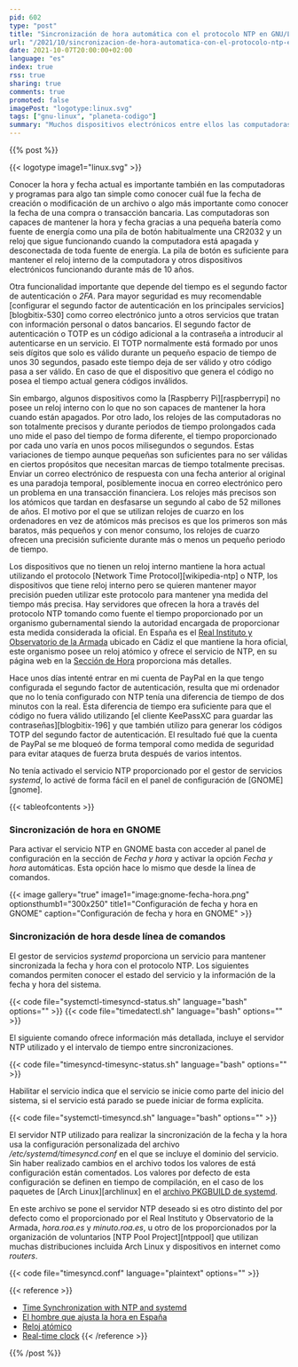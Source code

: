 ```yaml
---
pid: 602
type: "post"
title: "Sincronización de hora automática con el protocolo NTP en GNU/Linux"
url: "/2021/10/sincronizacion-de-hora-automatica-con-el-protocolo-ntp-en-gnu-linux/"
date: 2021-10-07T20:00:00+02:00
language: "es"
index: true
rss: true
sharing: true
comments: true
promoted: false
imagePost: "logotype:linux.svg"
tags: ["gnu-linux", "planeta-codigo"]
summary: "Muchos dispositivos electrónicos entre ellos las computadoras tienen un reloj interno que continúa funcionando aún estando apagados y desconectados de la red electrica gracias a una batería en forma de pila de botón. La fecha y la hora permiten conocer cuando se modifica un documento pero también otros procesos más importantes que también dependen del tiempo como el segundo factor de autenticación y los códigos temporales basados en el tiempo. Los relojes internos usados en las computadoras son bastante imprecisos y se adelantan o retrasan con respecto a la hora oficial, algunos dispositivos electrónicos ni siquiera tienen el hardware de un reloj interno. El protocolo _Network Time Protocol_ o NTP permite a las computadoras obtener la hora de un servidor que ofrezca este servicio de forma regular para evitar diferencias significativas, algunos de estos servidores están respaldados por una organización gubernamental que ofrecen la medida del tiempo oficial de un país y que poseen relojes atómicos mucho más precisos."
---
```


{{% post %}}

{{< logotype image1="linux.svg" >}}

Conocer la hora y fecha actual es importante también en las computadoras y programas para algo tan simple como conocer cuál fue la fecha de creación o modificación de un archivo o algo más importante como conocer la fecha de una compra o transacción bancaria. Las computadoras son capaces de mantener la hora y fecha gracias a una pequeña batería como fuente de energía como una pila de  botón habitualmente una CR2032 y un reloj que sigue funcionando cuando la computadora está apagada y desconectada de toda fuente de energía. La pila de botón es suficiente para mantener el reloj interno de la computadora y otros dispositivos electrónicos funcionando durante más de 10 años.

Otra funcionalidad importante que depende del tiempo es el segundo factor de autenticación o _2FA_. Para mayor seguridad es muy recomendable [configurar el segundo factor de autenticación en los principales servicios][blogbitix-530] como correo electrónico junto a otros servicios que tratan con información personal o datos bancarios. El segundo factor de autenticación o TOTP es un código adicional a la contraseña a introducir al autenticarse en un servicio. El TOTP normalmente está formado por unos seis dígitos que solo es válido durante un pequeño espacio de tiempo de unos 30 segundos, pasado este tiempo deja de ser válido y otro código pasa a ser válido. En caso de que el dispositivo que genera el código no posea el tiempo actual genera códigos inválidos.

Sin embargo, algunos dispositivos como la [Raspberry Pi][raspberrypi] no posee un reloj interno con lo que no son capaces de mantener la hora cuando están apagados. Por otro lado, los relojes de las computadoras no son totalmente precisos y durante periodos de tiempo prolongados cada uno mide el paso del tiempo de forma diferente, el tiempo proporcionado por cada uno varía en unos pocos milisegundos o segundos. Estas variaciones de tiempo aunque pequeñas son suficientes para no ser válidas en ciertos propósitos que necesitan marcas de tiempo totalmente precisas. Enviar un correo electrónico de respuesta con una fecha anterior al original es una paradoja temporal, posiblemente inocua en correo electrónico pero un problema en una transacción financiera. Los relojes más precisos son los atómicos que tardan en desfasarse un segundo al cabo de 52 millones de años. El motivo por el que se utilizan relojes de cuarzo en los ordenadores en vez de atómicos más precisos es que los primeros son más baratos, más pequeños y con menor consumo, los relojes de cuarzo ofrecen una precisión suficiente durante más o menos un pequeño periodo de tiempo.

Los dispositivos que no tienen un reloj interno mantiene la hora actual utilizando el protocolo [Network Time Protocol][wikipedia-ntp] o NTP, los dispositivos que tiene reloj interno pero se quieren mantener mayor precisión pueden utilizar este protocolo para mantener yna medida del tiempo más precisa. Hay servidores que ofrecen la hora a través del protocolo NTP tomando como fuente el tiempo proporcionado por un organismo gubernamental siendo la autoridad encargada de proporcionar esta medida considerada la oficial. En España es el [Real Instituto y Observatorio de la Armada](https://armada.defensa.gob.es) ubicado en Cádiz el que mantiene la hora oficial, este organismo posee un reloj atómico y ofrece el servicio de NTP, en su página web en la [Sección de Hora](https://armada.defensa.gob.es/ArmadaPortal/page/Portal/ArmadaEspannola/cienciaobservatorio/prefLang-es/06Hora--00Hora) proporciona más detalles.

Hace unos días intenté entrar en mi cuenta de PayPal en la que tengo configurada el segundo factor de autenticación, resulta que mi ordenador que no lo tenía configurado con NTP tenía una diferencia de tiempo de dos minutos con la real. Esta diferencia de tiempo era suficiente para que el código no fuera válido utilizando [el cliente KeePassXC para guardar las contraseñas][blogbitix-196] y que también utilizo para generar los códigos TOTP del segundo factor de autenticación. El resultado fué que la cuenta de PayPal se me bloqueó de forma temporal como medida de seguridad para evitar ataques de fuerza bruta después de varios intentos.

No tenía activado el servicio NTP proporcionado por el gestor de servicios _systemd_, lo activé de forma fácil en el panel de configuración de [GNOME][gnome].

{{< tableofcontents >}}

### Sincronización de hora en GNOME

Para activar el servicio NTP en GNOME basta con acceder al panel de configuración en la sección de _Fecha y hora_ y activar la opción _Fecha y hora_ automáticas. Esta opción hace lo mismo que desde la línea de comandos.

{{< image
    gallery="true"
    image1="image:gnome-fecha-hora.png" optionsthumb1="300x250" title1="Configuración de fecha y hora en GNOME"
    caption="Configuración de fecha y hora en GNOME" >}}

### Sincronización de hora desde línea de comandos

El gestor de servicios _systemd_ proporciona un servicio para mantener sincronizada la fecha y hora con el protocolo NTP. Los siguientes comandos permiten conocer el estado del servicio y la información de la fecha y hora del sistema.

{{< code file="systemctl-timesyncd-status.sh" language="bash" options="" >}}
{{< code file="timedatectl.sh" language="bash" options="" >}}

El siguiente comando ofrece información más detallada, incluye el servidor NTP utilizado y el intervalo de tiempo entre sincronizaciones.

{{< code file="timesyncd-timesync-status.sh" language="bash" options="" >}}

Habilitar el servicio indica que el servicio se inicie como parte del inicio del sistema, si el servicio está parado se puede iniciar de forma explícita.

{{< code file="systemctl-timesyncd.sh" language="bash" options="" >}}

El servidor NTP utilizado para realizar la sincronización de la fecha y la hora usa la configuración personalizada del archivo _/etc/systemd/timesyncd.conf_ en el que se incluye el dominio del servicio. Sin haber realizado cambios en el archivo todos los valores de está configuración están comentados. Los valores por defecto de esta configuración se definen en tiempo de compilación, en el caso de los paquetes de [Arch Linux][archlinux] en el [archivo PKGBUILD de systemd](https://github.com/archlinux/svntogit-packages/blob/master/systemd/trunk/PKGBUILD).

En este archivo se pone el servidor NTP deseado si es otro distinto del por defecto como el proporcionado por el Real Instituto y Observatorio de la Armada, _hora.roa.es_ y _minuto.roa.es_, u otro de los proporcionados por la organización de voluntarios [NTP Pool Project][ntppool] que utilizan muchas distribuciones incluida Arch Linux y dispositivos en internet como _routers_.

{{< code file="timesyncd.conf" language="plaintext" options="" >}}

{{< reference >}}
* [Time Synchronization with NTP and systemd](https://feeding.cloud.geek.nz/posts/time-synchronization-with-ntp-and-systemd/)
* [El hombre que ajusta la hora en España](https://www.elmundo.es/ciencia/2015/06/30/559189c622601d6b4e8b4594.html)
* [Reloj atómico](https://es.wikipedia.org/wiki/Reloj_at%C3%B3mico)
* [Real-time clock](https://en.wikipedia.org/wiki/Real-time_clock)
{{< /reference >}}

{{% /post %}}
